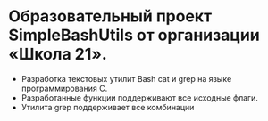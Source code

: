 # Образовательный проект SimpleBashUtils от организации «Школа 21».
- Разработка текстовых утилит Bash cat и grep на языкe программирования C. 
- Разработанные функции поддерживают все исходные флаги.
- Утилита grep поддерживает все комбинации

